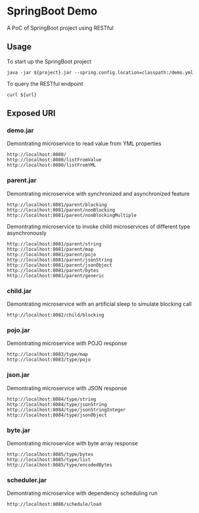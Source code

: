 # SpringBoot Demo
A PoC of SpringBoot project using RESTful

## Usage
To start up the SpringBoot project
```
java -jar ${project}.jar --spring.config.location=classpath:/demo.yml
```

To query the RESTful endpoint
```
curl ${url}
```

## Exposed URI

### demo.jar
Demontrating microservice to read value from YML properties
```
http://localhost:8080/
http://localhost:8080/listFromValue
http://localhost:8080/listFromYML
```

### parent.jar
Demontrating microservice with synchronized and asynchronized feature
```
http://localhost:8081/parent/blocking
http://localhost:8081/parent/nonBlocking
http://localhost:8081/parent/nonBlockingMultiple
```
Demontrating microservice to invoke child microservices of different type asynchronously
```
http://localhost:8081/parent/string
http://localhost:8081/parent/map
http://localhost:8081/parent/pojo
http://localhost:8081/parent/jsonString
http://localhost:8081/parent/jsonObject
http://localhost:8081/parent/bytes
http://localhost:8081/parent/generic
```

### child.jar
Demontrating microservice with an artificial sleep to simulate blocking call
```
http://localhost:8082/child/blocking
```

### pojo.jar
Demontrating microservice with POJO response
```
http://localhost:8083/type/map
http://localhost:8083/type/pojo
```

### json.jar
Demontrating microservice with JSON response
```
http://localhost:8084/type/string
http://localhost:8084/type/jsonString
http://localhost:8084/type/jsonStringInteger
http://localhost:8084/type/jsonObject
```

### byte.jar
Demontrating microservice with byte array response
```
http://localhost:8085/type/bytes
http://localhost:8085/type/list
http://localhost:8085/type/encodedBytes
```

### scheduler.jar
Demontrating microservice with dependency scheduling run
```
http://localhost:8086/schedule/load
```